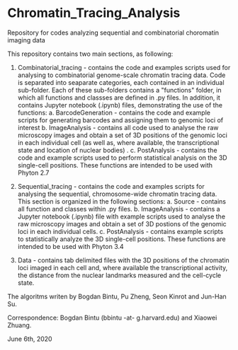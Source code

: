 # Chromatin_Tracing_Analysis

Repository for codes analyzing sequential and combinatorial choromatin imaging data

This repository contains two main sections, as following:

1. Combinatorial_tracing - contains the code and examples scripts used for analysing to combinatorial genome-scale chromatin tracing data. Code is separated into seaparate categories, each contained in an individual sub-folder. Each of these sub-folders contains a "functions" folder, in which all functions and classses are defined in .py files. In addition, it contains Jupyter notebook (.ipynb) files, demonstrating the use of the functions:
   a. BarcodeGeneration - contains the code and example scripts for generating barcodes and assigning them to genomic loci of interest
   b. ImageAnalysis - contains all code used to analyse the raw microscopy images and obtain a set of 3D positions of the genomic loci in each individual cell (as well as, where available, the transcriptional state and location of nuclear bodies) .
   c. PostAnalysis - contains the code and example scripts used to perform statistical analysis on the 3D single-cell positions.
These functions are intended to be used with Phyton 2.7

2. Sequential_tracing - contains the code and examples scripts for analysing the sequential, chromosome-wide chromatin tracing data. This section is organized in the following sections: 
    a. Source - contains all function and classes within .py files. 
    b. ImageAnalysis - contains a Jupyter notebook (.ipynb) file with example scripts used to analyse the raw microscopy images and obtain a set of 3D postions of the genomic loci in each individual cells.
    c. PostAnalysis - contains example scripts to statistically analyze the 3D single-cell positions.
These functions are intended to be used with Phyton 3.4

3. Data - contains tab delimited files with the 3D positions of the chromatin loci imaged in each cell and, where available the transcriptional activity, the distance from the nuclear landmarks measured and the cell-cycle state.


The algoritms writen by Bogdan Bintu, Pu Zheng, Seon Kinrot and Jun-Han Su.

Correspondence: Bogdan Bintu (bbintu -at- g.harvard.edu) and Xiaowei Zhuang.

June 6th, 2020
